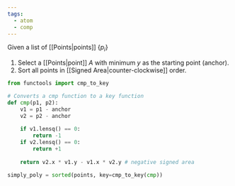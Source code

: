 ```yaml
---
tags:
  - atom
  - comp
---
```

Given a list of [[Points|points]] $\{ p_{i} \}$
1. Select a [[Points|point]] $A$ with minimum $y$ as the starting point (anchor).
2. Sort all points in [[Signed Area|counter-clockwise]] order.

```python
from functools import cmp_to_key

# Converts a cmp function to a key function
def cmp(p1, p2):
	v1 = p1 - anchor
	v2 = p2 - anchor
	
	if v1.lensq() == 0:
		return -1
	if v2.lensq() == 0:
		return +1
		
	return v2.x * v1.y - v1.x * v2.y # negative signed area

simply_poly = sorted(points, key=cmp_to_key(cmp))
```